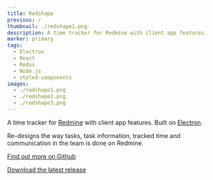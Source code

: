 ```yaml
---
title: Redshape
previous: /
thumbnail: ./redshape1.png
description: A time tracker for Redmine with client app features.
marker: primary
tags: 
  - Electron
  - React
  - Redux
  - Node.js
  - styled-components
images:
  - ./redshape1.png
  - ./redshape2.png
  - ./redshape3.png
---
```


A time tracker for [Redmine](https://www.redmine.org) with client app features. Built on [Electron](https://github.com/electron/electron).

Re-designs the way tasks, task information, tracked time and communication in the team is done on Redmine.

[Find out more on Github](https://github.com/Spring3/redshape)

[Download the latest release](https://github.com/Spring3/redshape/releases/)


